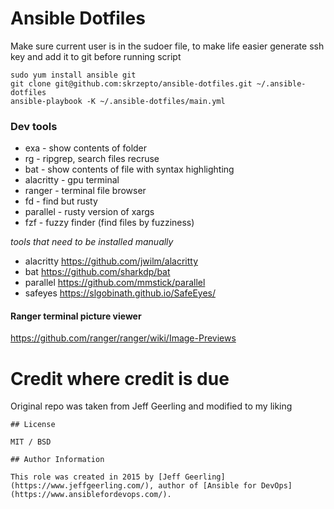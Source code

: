 # Ansible Dotfiles

Make sure current user is in the sudoer file,
to make life easier generate ssh key and add it to git before running script

```
sudo yum install ansible git
git clone git@github.com:skrzepto/ansible-dotfiles.git ~/.ansible-dotfiles
ansible-playbook -K ~/.ansible-dotfiles/main.yml
```

### Dev tools

* exa - show contents of folder
* rg - ripgrep, search files recruse
* bat - show contents of file with syntax highlighting
* alacritty - gpu terminal
* ranger - terminal file browser
* fd - find but rusty
* parallel - rusty version of xargs
* fzf - fuzzy finder (find files by fuzziness)

*tools that need to be installed manually*

* alacritty https://github.com/jwilm/alacritty
* bat https://github.com/sharkdp/bat
* parallel https://github.com/mmstick/parallel
* safeyes https://slgobinath.github.io/SafeEyes/

#### Ranger terminal picture viewer
https://github.com/ranger/ranger/wiki/Image-Previews

# Credit where credit is due

Original repo was taken from Jeff Geerling and modified to my liking

```
## License

MIT / BSD

## Author Information

This role was created in 2015 by [Jeff Geerling](https://www.jeffgeerling.com/), author of [Ansible for DevOps](https://www.ansiblefordevops.com/).
```
